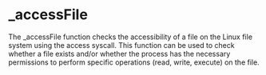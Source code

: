 # _accessFile
The _accessFile function checks the accessibility of a file on the Linux file system using the access syscall. This function can be used to check whether a file exists and/or whether the process has the necessary permissions to perform specific operations (read, write, execute) on the file.